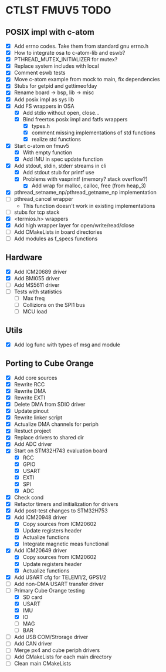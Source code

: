 # CTLST FMUV5 TODO
## POSIX impl with c-atom
- [x] Add errno codes. Take them from standard gnu errno.h
- [x] How to integrate osa to c-atom-lib and eswb?
- [x] PTHREAD_MUTEX_INITIALIZER for mutex?
- [x] Replace system includes with local
- [x] Comment eswb tests
- [x] Move c-atom example from mock to main, fix dependencies
- [x] Stubs for getpid and gettimeofday
- [x] Rename board -> bsp, lib -> misc
- [x] Add posix impl as sys lib
- [x] Add FS wrappers in OSA
  - [x] Add stdio without open, close...
  - [x] Bind freertos posix impl and fatfs wrappers
      - [x] types.h
      - [x] comment missing implementations of std functions
      - [x] realize std functions
- [x] Start c-atom on fmuv5
  - [x] With empty function
  - [x] Add IMU in spec update function
- [x] Add stdout, stdin, stderr streams in cli
  - [x] Add stdout stub for printf use
  - [x] Problems with vasprintf (memory? stack overflow?)
      - [x] Add wrap for malloc, calloc, free (from heap_3)
- [x] pthread_setname_np/pthread_getname_np implementation
- [ ] pthread_cancel wrapper
  - This function doesn't work in existing implementations
- [ ] stubs for tcp stack
- [x] <termios.h> wrappers
- [x] Add high wrapper layer for open/write/read/close
- [ ] Add CMakeLists in board directories
- [ ] Add modules as f_specs functions

## Hardware
- [x] Add ICM20689 driver
- [x] Add BMI055 driver
- [ ] Add MS5611 driver
- [ ] Tests with statistics
  - [ ] Max freq
  - [ ] Collizions on the SPI1 bus
  - [ ] MCU load

## Utils
- [x] Add log func with types of msg and module

## Porting to Cube Orange
- [x] Add core sources
- [x] Rewrite RCC
- [x] Rewrite DMA
- [x] Rewrite EXTI
- [x] Delete DMA from SDIO driver
- [x] Update pinout
- [x] Rewrite linker script
- [x] Actualize DMA channels for periph
- [x] Restuct project
- [x] Replace drivers to shared dir
- [x] Add ADC driver
- [x] Start on STM32H743 evaluation board
  - [x] RCC
  - [x] GPIO
  - [x] USART
  - [x] EXTI
  - [x] SPI
  - [x] ADC
- [x] Check cond
- [x] Refactor timers and initialization for drivers
- [x] Add post-test changes to STM32H753
- [x] Add ICM20948 driver
  - [x] Copy sources from ICM20602
  - [x] Update registers header
  - [x] Actualize functions
  - [x] Integrate magnetic meas functional
- [x] Add ICM20649 driver
  - [x] Copy sources from ICM20602
  - [x] Update registers header
  - [x] Actualize functions
- [x] Add USART cfg for TELEM1/2, GPS1/2
- [ ] Add non-DMA USART transfer driver
- [ ] Primary Cube Orange testing
  - [x] SD card
  - [x] USART
  - [x] IMU
  - [x] IO
  - [ ] MAG
  - [ ] BAR
- [ ] Add USB COM/Strorage driver
- [ ] Add CAN driver
- [ ] Merge px4 and cube periph drivers
- [ ] Add CMakeLists for each main directory
- [ ] Clean main CMakeLists 
